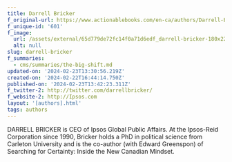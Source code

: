 ```yaml
---
title: Darrell Bricker
f_original-url: https://www.actionablebooks.com/en-ca/authors/Darrell-Bricker/
f_unique-id: '601'
f_image:
  url: /assets/external/65d779de72fc14f0a71d6edf_darrell-bricker-180x220.jpeg
  alt: null
slug: darrell-bricker
f_summaries:
  - cms/summaries/the-big-shift.md
updated-on: '2024-02-23T13:30:56.219Z'
created-on: '2024-02-22T16:44:14.750Z'
published-on: '2024-02-23T13:42:23.311Z'
f_twitter-2: http://twitter.com/darrellbricker/
f_website-2: http://Ipsos.com
layout: '[authors].html'
tags: authors
---
```


DARRELL BRICKER is CEO of Ipsos Global Public Affairs. At the Ipsos-Reid Corporation since 1990, Bricker holds a PhD in political science from Carleton University and is the co-author (with Edward Greenspon) of Searching for Certainty: Inside the New Canadian Mindset.
